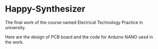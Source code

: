 # Happy-Synthesizer
The final work of the course named Electrical Technology Practice in university.

Here are the design of PCB board and the code for Arduino NANO uesd in the work.
